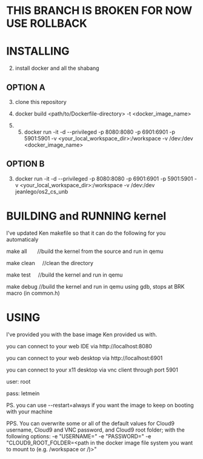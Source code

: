 THIS BRANCH IS BROKEN FOR NOW USE ROLLBACK
==


INSTALLING
==
	
2. install docker and all the shabang

OPTION A
--------

3. clone this repository

4. docker build <path/to/Dockerfile-directory> -t <docker_image_name>

5. 5. docker run -it -d --privileged -p 8080:8080 -p 6901:6901 -p 5901:5901 -v <your_local_workspace_dir>:/workspace -v /dev:/dev <docker_image_name>

OPTION B
---------

3. docker run -it -d --privileged -p 8080:8080 -p 6901:6901 -p 5901:5901 -v <your_local_workspace_dir>:/workspace -v /dev:/dev jeanlego/os2_cs_unb


BUILDING and RUNNING kernel
==
I've updated Ken makefile so that it can do the following for you automaticaly


make all        //build the kernel from the source and run in qemu

make clean      //clean the directory	

make test       //build the kernel and run in qemu

make debug 	//build the kernel and run in qemu using gdb, stops at BRK macro (in common.h)

USING
==
	
I've provided you with the base image Ken provided us with.

you can connect to your web IDE via http://localhost:8080

you can connect to your web desktop via http://localhost:6901

you can connect to your x11 desktop via vnc client through port 5901

user: root

pass: letmein

PS. you can use --restart=always if you want the image to keep on booting with your machine

PPS. You can overwrite some or all of the default values for Cloud9 username, Cloud9 and VNC password, and Cloud9 root folder; with the following options: -e "USERNAME=<username>" -e "PASSWORD=<password>" -e "CLOUD9_ROOT_FOLDER=<path in the docker image file system you want to mount to (e.g. /workspace or /)>"
